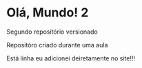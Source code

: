 # Olá, Mundo! 2
 Segundo repositório versionado

 Repositóro criado durante uma aula
 
 Está linha eu adicionei deiretamente no site!!!
